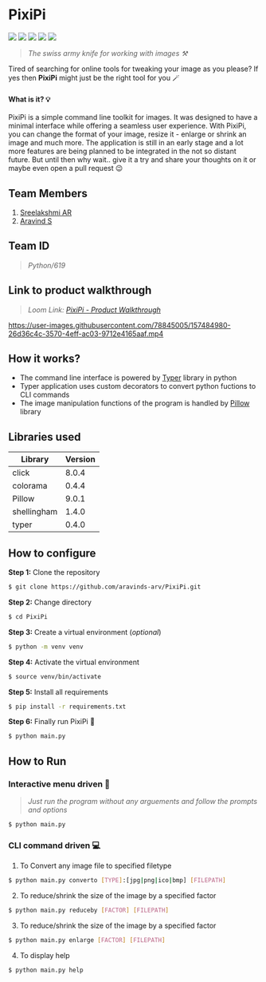 # PixiPi 
<a href="https://python.org"><img src="https://img.shields.io/badge/Code-Python-informational?style=plastic&logo=python&logoColor=white&color=2bbc8a"></a>
<a href="https://git-scm.com"><img src="https://img.shields.io/badge/Code-Git-informational?style=plastic&logo=git&logoColor=white&color=2bbc8a"></a>
<a href="https://github.com"><img src="https://img.shields.io/badge/Code-Github-informational?style=plastic&logo=github&logoColor=white&color=2bbc8a"></a>
<a href="https://github.com/aravinds-arv/PixiPi/archive/refs/heads/main.zip"><img src="https://img.shields.io/badge/Source-Download-informational?style=flat&logo=download&logoColor=white&color=2bbc8a"></a>
<a href="#"><img src="https://hits.seeyoufarm.com/api/count/incr/badge.svg?url=https%3A%2F%2Fgithub.com%2Faravinds-arv%2FPixiPi%2F&count_bg=%232BBC8A&title_bg=%23555555&icon=&icon_color=%23E7E7E7&title=Hits&edge_flat=false"/></a>

> _The swiss army knife for working with images ⚒️_

Tired of searching for online tools for tweaking your image as you please? If yes then **PixiPi** might just be the right tool for you 🪄

#### What is it? 💡
PixiPi is a simple command line toolkit for images. It was designed to have a minimal interface while offering a seamless user experience. With PixiPi, you can change the format of your image, resize it - enlarge or shrink an image and much more. The application is still in an early stage and a lot more features are being planned to be integrated in the not so distant future. But until then why wait.. give it a try and share your thoughts on it or maybe even open a pull request 😉

## Team Members
1. [Sreelakshmi AR](https://github.com/Sree-R5727)<br>
2. [Aravind S](https://github.com/aravinds-arv)

## Team ID
> _Python/619_

## Link to product walkthrough
> _Loom Link: [PixiPi - Product Walkthrough](https://www.loom.com/share/8d1368fb1fb0411797efca3a8d902a0b)_

https://user-images.githubusercontent.com/78845005/157484980-26d36c4c-3570-4eff-ac03-9712e4165aaf.mp4

## How it works?
- The command line interface is powered by [Typer](https://typer.tiangolo.com) library in python
- Typer application uses custom decorators to convert python fuctions to CLI commands
- The image manipulation functions of the program is handled by [Pillow](https://python-pillow.org) library

## Libraries used

|Library|Version|
|-|-|
|click|8.0.4|
|colorama|0.4.4|
|Pillow|9.0.1|
|shellingham|1.4.0|
|typer|0.4.0|

## How to configure
**Step 1:** Clone the repository
```bash
$ git clone https://github.com/aravinds-arv/PixiPi.git
```

**Step 2:** Change directory
```bash
$ cd PixiPi
```

**Step 3:** Create a virtual environment (_optional_)
```bash
$ python -m venv venv
```

**Step 4:** Activate the virtual environment
```bash
$ source venv/bin/activate
```

**Step 5:** Install all requirements
```bash
$ pip install -r requirements.txt
```

**Step 6:** Finally run PixiPi 🎉
```bash
$ python main.py
```

## How to Run
### Interactive menu driven 📃
> _Just run the program without any arguements and follow the prompts and options_
```bash
$ python main.py
```

### CLI command driven 💻
1. To Convert any image file to specified filetype
```bash
$ python main.py converto [TYPE]:[jpg|png|ico|bmp] [FILEPATH]
```

2. To reduce/shrink the size of the image by a specified factor
```bash
$ python main.py reduceby [FACTOR] [FILEPATH]
```

3. To reduce/shrink the size of the image by a specified factor
```bash
$ python main.py enlarge [FACTOR] [FILEPATH]
```

4. To display help
```bash
$ python main.py help
```
